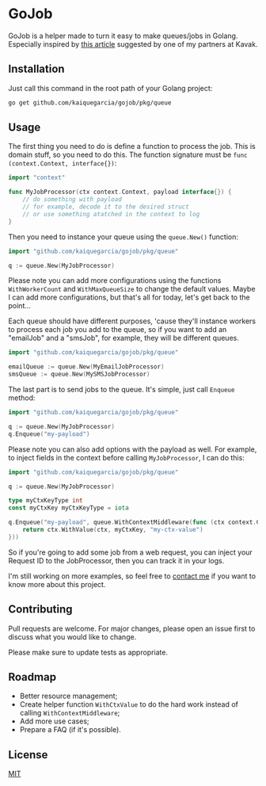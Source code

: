# GoJob

GoJob is a helper made to turn it easy to make queues/jobs in Golang. Especially inspired by [this article](http://marcio.io/2015/07/handling-1-million-requests-per-minute-with-golang/) suggested by one of my partners at Kavak.

## Installation

Just call this command in the root path of your Golang project:

```bash
go get github.com/kaiquegarcia/gojob/pkg/queue
```

## Usage

The first thing you need to do is define a function to process the job. This is domain stuff, so you need to do this. The function signature must be `func (context.Context, interface{})`:

```go
import "context"

func MyJobProcessor(ctx context.Context, payload interface{}) {
    // do something with payload
    // for example, decode it to the desired struct
    // or use something atatched in the context to log
}
```

Then you need to instance your queue using the `queue.New()` function:

```go
import "github.com/kaiquegarcia/gojob/pkg/queue"

q := queue.New(MyJobProcessor)
```

Please note you can add more configurations using the functions `WithWorkerCount` and `WithMaxQueueSize` to change the default values. Maybe I can add more configurations, but that's all for today, let's get back to the point...

Each queue should have different purposes, 'cause they'll instance workers to process each job you add to the queue, so if you want to add an "emailJob" and a "smsJob", for example, they will be different queues.

```go
import "github.com/kaiquegarcia/gojob/pkg/queue"

emailQueue := queue.New(MyEmailJobProcessor)
smsQueue := queue.New(MySMSJobProcessor)
```

The last part is to send jobs to the queue. It's simple, just call `Enqueue` method:

```go
import "github.com/kaiquegarcia/gojob/pkg/queue"

q := queue.New(MyJobProcessor)
q.Enqueue("my-payload")
```

Please note you can also add options with the payload as well. For example, to inject fields in the context before calling `MyJobProcessor`, I can do this:
```go
import "github.com/kaiquegarcia/gojob/pkg/queue"

q := queue.New(MyJobProcessor)

type myCtxKeyType int
const myCtxKey myCtxKeyType = iota

q.Enqueue("my-payload", queue.WithContextMiddleware(func (ctx context.Context) context.Context {
    return ctx.WithValue(ctx, myCtxKey, "my-ctx-value")
}))
```

So if you're going to add some job from a web request, you can inject your Request ID to the JobProcessor, then you can track it in your logs.

I'm still working on more examples, so feel free to [contact me](https://twitter.com/kg_thebest) if you want to know more about this project.

## Contributing
Pull requests are welcome. For major changes, please open an issue first to discuss what you would like to change.

Please make sure to update tests as appropriate.


## Roadmap

- Better resource management;
- Create helper function `WithCtxValue` to do the hard work instead of calling `WithContextMiddleware`;
- Add more use cases;
- Prepare a FAQ (if it's possible).

## License
[MIT](https://choosealicense.com/licenses/mit/)